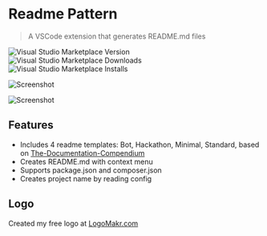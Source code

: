 # Readme Pattern

> A VSCode extension that generates README.md files

![Visual Studio Marketplace Version](https://img.shields.io/visual-studio-marketplace/v/thomascsd.vscode-readme-pattern)
![Visual Studio Marketplace Downloads](https://img.shields.io/visual-studio-marketplace/d/thomascsd.vscode-readme-pattern)
![Visual Studio Marketplace Installs](https://img.shields.io/visual-studio-marketplace/i/thomascsd.vscode-readme-pattern)

![Screenshot](https://raw.githubusercontent.com/thomascsd/vscode-readme-pattern/master/images/screenshot.gif)

![Screenshot](https://raw.githubusercontent.com/thomascsd/vscode-readme-pattern/master/images/screenshot01.gif)

## Features

- Includes 4 readme templates: Bot, Hackathon, Minimal, Standard, based on [The-Documentation-Compendium](https://github.com/kylelobo/The-Documentation-Compendium)
- Creates README.md with context menu
- Supports package.json and composer.json
- Creates project name by reading config

## Logo

Created my free logo at [LogoMakr.com](https://logomakr.com/)
